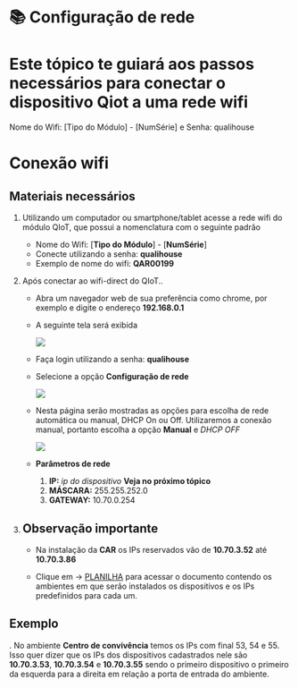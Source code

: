 # 📚 Configuração de rede
# Este tópico te guiará aos passos necessários para conectar o dispositivo Qiot a uma rede wifi

Nome do Wifi: [Tipo do Módulo] - [NumSérie] e Senha: qualihouse

# Conexão wifi
## Materiais necessários

1. Utilizando um computador ou smartphone/tablet acesse a rede wifi do módulo QIoT, que possui a nomenclatura com o seguinte padrão
    - Nome do Wifi: [**Tipo do Módulo**] - [**NumSérie**]
    - Conecte utilizando a senha: **qualihouse**
    - Exemplo de nome do wifi: **QAR00199**
2. Após conectar ao wifi-direct do QIoT..
    - Abra um navegador web de sua preferência como chrome, por exemplo e digite o endereço **192.168.0.1**
    - A seguinte tela será exibida
    
        ![][wifi-1]

    - Faça login utilizando a senha: **qualihouse**
    - Selecione a opção **Configuração de rede**
        
        ![][wifi-2]
    
    - Nesta página serão mostradas as opções para escolha de rede automática ou manual, DHCP On ou Off. Utilizaremos a conexão manual, portanto escolha a opção **Manual** e *DHCP OFF* 

        ![][wifi-3]

    - **Parâmetros de rede**
        1. **IP:** *ip do dispositivo* **Veja no próximo tópico**
        2. **MÁSCARA:** 255.255.252.0
        3. **GATEWAY:** 10.70.0.254

3. ## Observação importante
    - Na instalação da **CAR** os IPs reservados vão de **10.70.3.52** até **10.70.3.86**
  
    - Clique em -> [PLANILHA](https://github.com/Engertech/Docs/raw/main/CAR/2-wifi/dispositivos-instalados.xlsx) para acessar o documento contendo os ambientes em que serão instalados os dispositivos e os IPs predefinidos para cada um.

## Exemplo
. No ambiente **Centro de convivência** temos os IPs com final 53, 54 e 55. Isso quer dizer que os IPs dos dispositivos cadastrados nele são **10.70.3.53**, **10.70.3.54** e **10.70.3.55** sendo o primeiro dispositivo o primeiro da esquerda para a direita em relação a porta de entrada do ambiente.

[wifi-1]: /assets/CAR/wifi/config-01.png
[wifi-2]: /assets/CAR/wifi/config-02.png
[wifi-3]: /assets/CAR/wifi/config-03.png

